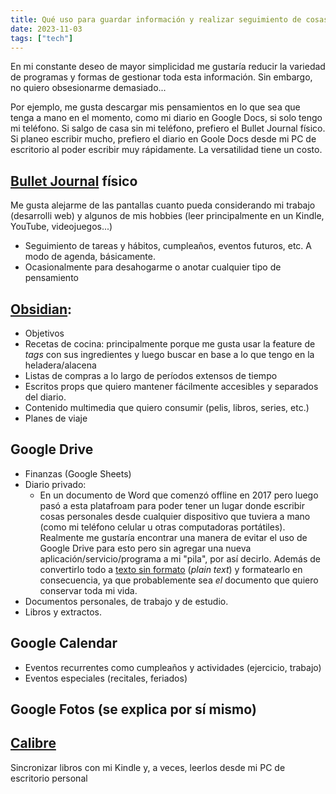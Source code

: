 ```yaml
---
title: Qué uso para guardar información y realizar seguimiento de cosas
date: 2023-11-03
tags: ["tech"]
---
```


En mi constante deseo de mayor simplicidad me gustaría reducir la variedad de programas y formas de gestionar toda esta información. Sin embargo, no quiero obsesionarme demasiado...

Por ejemplo, me gusta descargar mis pensamientos en lo que sea que tenga a mano en el momento, como mi diario en Google Docs, si solo tengo mi teléfono. Si salgo de casa sin mi teléfono, prefiero el Bullet Journal físico. Si planeo escribir mucho, prefiero el diario en Goole Docs desde mi PC de escritorio al poder escribir muy rápidamente. La versatilidad tiene un costo.

## [Bullet Journal](https://bulletjournal.com/) físico
Me gusta alejarme de las pantallas cuanto pueda considerando mi trabajo (desarrolli web) y algunos de mis hobbies (leer principalmente en un Kindle, YouTube, videojuegos...)
- Seguimiento de tareas y hábitos, cumpleaños, eventos futuros, etc. A modo de agenda, básicamente.
- Ocasionalmente para desahogarme o anotar cualquier tipo de pensamiento

## [Obsidian](https://obsidian.md/):
- Objetivos
- Recetas de cocina: principalmente porque me gusta usar la feature de _tags_ con sus ingredientes y luego buscar en base a lo que tengo en la heladera/alacena
- Listas de compras a lo largo de períodos extensos de tiempo
- Escritos props que quiero mantener fácilmente accesibles y separados del diario.
- Contenido multimedia que quiero consumir (pelis, libros, series, etc.)
- Planes de viaje

## Google Drive
- Finanzas (Google Sheets)
- Diario privado:
     - En un documento de Word que comenzó offline en 2017 pero luego pasó a esta platafroam para poder tener un lugar donde escribir cosas personales desde cualquier dispositivo que tuviera a mano (como mi teléfono celular u otras computadoras portátiles). Realmente me gustaría encontrar una manera de evitar el uso de Google Drive para esto pero sin agregar una nueva aplicación/servicio/programa a mi "pila", por así decirlo. Además de convertirlo todo a [texto sin formato](https://sive.rs/plaintext) (_plain text_) y formatearlo en consecuencia, ya que probablemente sea _el_ documento que quiero conservar toda mi vida.
- Documentos personales, de trabajo y de estudio.
- Libros y extractos.

## Google Calendar
- Eventos recurrentes como cumpleaños y actividades (ejercicio, trabajo)
- Eventos especiales (recitales, feriados)

## Google Fotos (se explica por sí mismo)

## [Calibre](https://calibre-ebook.com/)
Sincronizar libros con mi Kindle y, a veces, leerlos desde mi PC de escritorio personal